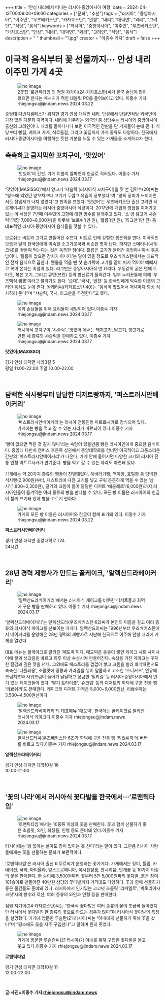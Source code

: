 +++
title = '안성 내리에서 떠나는 러시아·중앙아시아 여행'
date = 2024-04-12T00:09:00+09:00
categories = ["문화", "추천"]
tags = ["러시아", "중앙아시아", "이주민", "우즈베키스탄", "카자흐스탄", "안성", "내리", "대덕면", "외리", "고려인", "식당", "음식"]
keywords = ["러시아", "중앙아시아", "이주민", "우즈베키스탄", "카자흐스탄", "안성", "내리", "대덕면", "외리", "고려인", "식당", "음식"]
description = " "
thumbnail = "1.jpg"
creator = "이종수 기자"
draft = false
+++

# 이국적 음식부터 꽃 선물까지··· 안성 내리 이주민 가게 4곳

<figure>
  <img src="1.jpg" alt="no image" />
  <figcaption>2꽃집 '로맨틱타임'의 점원 쟈가이(24·카자흐스탄)씨가 한국 손님이 많이 왔으면 한다는 메시지가 적힌 태블릿 PC를 들어보이고 있다. 이종수 기자 rhiejongsu@jindam.news 2024.03.22 </figcaption>
</figure>

중앙대 다빈치캠퍼스가 위치한 경기 안성 대덕면 내리. 안성에서 단일면적당 외국인이 가장 많은 다문화 지역이다. 내리에 거주하는 외국인 중 상당수는 러시아와 중앙아시아 출신의 고려인이다. 내리를 돌아다니다 보면 이국적인 간판을 단 가게들이 눈에 띈다. 식당부터 빵집, 케이크 가게, 식료품점, 그리고 꽃집까지 가게 종류도 다양하다. 한국에서 러시아·중앙아시아를 여행하는 듯한 기분을 느낄 수 있는 가게들을 소개하고자 한다.

## 촉촉하고 큼지막한 꼬치구이, '맛있어'

<figure>
  <img src="2.jpg" alt="no image" />
  <figcaption>'맛있어'의 간판. 가게 이름이 알파벳과 한글로 적혀있다. 이종수 기자 rhiejongsu@jindam.news 2024.03.17</figcaption>
</figure>

‘맛있어(MASISSO)’에서 양고기 ‘샤슬릭’(러시아식 꼬치구이)을 맛 본 김민수(20)씨는 “평소에 먹었던 양꼬치보다 고기가 두껍고 육즙이 풍부했다”며 “양의 풍미가 느껴지면서도 잡냄새가 나지 않았다”고 만족을 표했다. ‘맛있어’는 우즈베키스탄 출신 고려인 세르게이씨가 운영하는 러시아·중앙아시아 식당이다. 2017년에 개업해 영업을 이어가고 있는 이 식당은 7년째 이주민의 고향에 대한 향수를 달래주고 있다. ‘소·양·닭고기 샤슬릭’(개당 7,000~8,000원)을 비롯해 ‘보르쉬’(만 원), ‘쁠롭’(만 원), ‘라그만’(만 원) 등 대표적인 러시아·중앙아시아 음식들을 맛볼 수 있다.<br>
<br>
보르쉬는 비트와 고기로 만들어진 수프다. 비트로 인해 강렬한 붉은색을 띤다. 이국적인  모습과 달리 한국인에게 익숙한 소고기뭇국과 비슷한 맛이 난다. 하지만 스메타나(사워크림)를 곁들여 먹는다는 것은 독특한 점이다. 쁠롭은 고기가 들어간 중앙아시아식 볶음밥이다. ‘쁠롭이 없으면 잔치가 아니다’는 말이 있을 정도로 우즈베키스탄에서는 대표적인 잔치 음식으로 꼽힌다. 쁠롭을 먹을 땐 첫 숟가락에 고기를 같이 떠서 먹어야 예뻐지고 복이 온다는 속설이 있다. 라그만은 중앙아시아식 면 요리다. 우동같이 굵은 면에 토마토, 볶은 고기, 그리고 큐민(쯔란) 등의 향신료가 들어간다. 일부 누리꾼들에 의해 ‘우즈벡식 짬뽕’이라고 불리기도 한다. ‘순대’, ‘국시’, ‘반찬’ 등 한국인에게 익숙한 이름의 고려인 음식도 눈에 띈다. 왈레리씨(카자흐스탄·40)는 “음식이 맛있어서 저녁마다 항상 식사하러 온다”며 “샤슬릭, 국시, 라그만을 추천한다”고 했다.

<figure>
  <img src="3.jpg" alt="no image" />
  <figcaption>예약 손님들을 위해 요리들이 세팅되어 있다.이종수 기자 rhiejongsu@jindam.news 2024.03.17</figcaption>
</figure>

<figure>
  <img src="4.jpg" alt="no image" />
  <figcaption>러시아식 꼬치구이 '샤슬릭'. '맛있어'에서는 돼지고기, 닭고기, 양고기로 만든 세 종류의 샤슬릭을 판매하고 있다. 이종수 기자 rhiejongsu@jindam.news 2024.03.17</figcaption>
</figure>

**맛있어(MASISSO)**
<p style="font-weight: light;">경기 안성 대덕면 내리3길 5<br>
평일 11:00-22:00 주말 10:00-22:00</p>
<br>

## 담백한 식사빵부터 달달한 디저트빵까지, '퍼스트러시안베이커리'

<figure>
  <img src="5.jpg" alt="no image" />
  <figcaption>‘퍼스트러시안베이커리’는 러시아 전통인형 마트료시카로 장식되어 있다. 가게에는 빵을 먹고 갈 수 있는 자리가 마련되어 있다.이종수 기자 rhiejongsu@jindam.news 2024.03.17</figcaption>
</figure>

‘빵이 없으면 먹은 것 같지 않다’라는 속담이 있을만큼 빵은 러시아인에게 중요한 음식이다. 중앙대 다빈치 캠퍼스 후문쪽 상권에서 중앙대학로를 건너면 이국적이고 고풍스러운 간판의 ‘퍼스트러시안베이커리’가 나온다. 가게 안에 들어서면 다양한 크기의 러시아 전통 인형 마트료시카가 반겨준다. 빵을 먹고 갈 수 있는 자리도 마련돼 있다.<br>
<br>
가게에는 약 20가지 종류의 빵들이 진열돼있다. 해바라기빵, 맥아빵, 호밀빵 등  담백한 식사빵(2,900원)부터, 페스트리에 다진 고기를 넣고 구워 든든하게 먹을 수 있는 ‘삼사’(1,800~3,300원), 딸기와 크림이 들어 달달한 디저트 ‘에클레르’(6,000원)까지 러시아인들이 즐겨먹는 여러 종류의 빵을 만나볼 수 있다. 모든 빵 이름은 러시아어와 한글이 함께 표기돼 있어 빵을 고르기 편하다.

<figure>
  <img src="6.jpg" alt="no image" />
  <figcaption>가게의 모든 빵 이름은 러시아어와 한글이 함께 표기돼 있다. 이종수 기자 rhiejongsu@jindam.news 2024.03.22</figcaption>
</figure>

**퍼스트러시안베이커리**
<p style="font-weight: light;">경기 안성 대덕면 중앙대학로 124<br>
24시간</p>
<br>

## 28년 경력 제빵사가 만드는 꿀케이크, '알렉산드라베이커리'

<figure>
  <img src="7.jpg" alt="no image" />
  <figcaption>'알렉산드라베이커리'에서는 러시아식 케이크를 비롯한 디저트들과 화덕에 구운 빵을 판매하고 있다. 이종수 기자 rhiejongsu@jindam.news 2024.03.17</figcaption>
</figure>

‘알렉산드라베이커리’는 알렉산드라(우즈베키스탄·62)씨가 본인의 이름을 걸고 여러 종류의 러시아식 케이크를 선보이는 가게다. 알렉산드라씨는 1996년부터 우즈베키스탄에서 베이커리를 운영해온 28년 경력의 제빵사로 지난해 한국으로 이주해 안성 내리에 가게를 열었다.<br>
<br>
대표 메뉴는 꿀케이크로 알려진 ‘매도빅’이다. 매도빅은 층층이 쌓인 케이크 시트 사이사이에 꿀과 생크림을 바르고 하루 이상 숙성시켜 만들어진다. 숙성을 거친 케이크는 꾸덕한 질감과 깊은 맛을 낸다. 그외에도 페스트리를 겹겹이 쌓고 크림을 발라 바삭하면서도 촉촉한 ‘나폴레옹’, 초콜릿에 땅콩과 카라멜을 넣어 달콤하고 고소한 ‘스니커즈’, 연유에 크림치즈와 사워크림이 들어가 달달하고 상큼한 ‘밀키걸’ 등 러시아·중앙아시아에서 인기 있는 케이크들이 있다. ‘딸기 트라이플’, ‘슈크림’ 등의 디저트와 화덕에 구운 전통 빵 ‘리뾰쉬까’도 판매한다. 케이크와 디저트 가격은 5,000~6,000원선, 리뾰쉬까는 3,500~4,500원선이다.

<figure>
  <img src="8.jpg" alt="no image" />
  <figcaption>'알렉산드라베이커리'의 대표메뉴 '매도빅'. 한국에는 꿀케이크로 알려진 러시아식 케이크다.이종수 기자 rhiejongsu@jindam.news 2024.03.17</figcaption>
</figure>

<figure>
  <img src="9.jpg" alt="no image" />
  <figcaption>알렉산드라씨(우즈베키스탄·62)가 화덕에 구운 전통 빵 ‘리뾰쉬까’에 버터를 바르고 있다.이종수 기자 rhiejongsu@jindam.news 2024.03.17</figcaption>
</figure>

**알렉산드라베이커리**
<p style="font-weight: light;">경기 안성 대덕면 대학10길 16<br>
10:00-21:00</p>
<br>

## '꽃의 나라'에서 러시아식 꽃다발을 한국에서···‘로맨틱타임’

<figure>
  <img src="10.jpg" alt="no image" />
  <figcaption>'로맨틱타임'에서는 10종류 이상의 꽃을 판매한다. 꽃과 함께 선물하기 좋은 초콜릿, 와인, 화장품, 인형 등도 준비돼 있다.이종수 기자 rhiejongsu@jindam.news 2024.03.17</figcaption>
</figure>

러시아에는 ‘빵 없이는 살아도 장미 없이는 못 산다’라는 말이 있다. 그만큼 러시아 사람들에게는 꽃을 선물하는 문화가 보편적이다.<br>
<br>
‘로맨틱타임’은 러시아 출신 티무르씨가 운영하는 꽃가게다. 가게에서는 장미, 튤립, 카네이션, 국화, 마티올라, 알스트로매니아, 옥시펜탈룸, 안시리움, 안개꽃 등 10가지 이상의 꽃을 판매한다. 한 송이에 3,500원짜리 꽃부터 5만 5,000원짜리 꽃다발, 붉은 장미 101송이로 만들어진 40만원 상당의 꽃다발까지 가격대도 다양하다. 꽃과 함께 선물하기 좋은 물건들도 준비돼 있다. 러시아에서 인기있는 코코넛 초콜릿 ‘라파엘로’, ‘빅토리아시크릿’사의 향수와 로션, 여러 종류의 와인과 인형 등을 판매한다.<br>
<br>
점원 쟈가이(24·카자흐스탄)씨는 “한국식 꽃다발은 여러 종류의 꽃이 조금씩 들어있지만 러시아식 꽃다발은 한 종류의 꽃으로 만드는 경우가 많다”며 러시아식 꽃다발의 특징을 설명했다. 가게에 방문한 루슬란(21·러시아)씨는 “아내에게 선물하기 위해 꽃을 샀다”며 “평소에도 꽃을 자주 구입한다”고 말하며 환히 웃었다.

<figure>
  <img src="11.jpg" alt="no image" />
  <figcaption>가게에 방문한 루슬란씨(21·러시아)가 아내를 위해 구입한 꽃다발을 들고 웃고 있다.이종수 기자 rhiejongsu@jindam.news 2024.03.17</figcaption>
</figure>

**로맨틱타임**
<p style="font-weight: light;">경기 안성 대덕면 대학10길 11<br>
12:00-22:00</p>
<br>

**글·사진=이종수 기자 rhiejongsu@jindam.news**